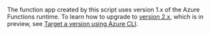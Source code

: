 The function app created by this script uses version 1.x of the Azure Functions runtime. To learn how to upgrade to [version 2.x](..\articles\azure-functions\functions-versions.md), which is in preview, see [Target a version using Azure CLI](..\articles\azure-functions\functions-versions.md#target-a-version-using-azure-cli).
